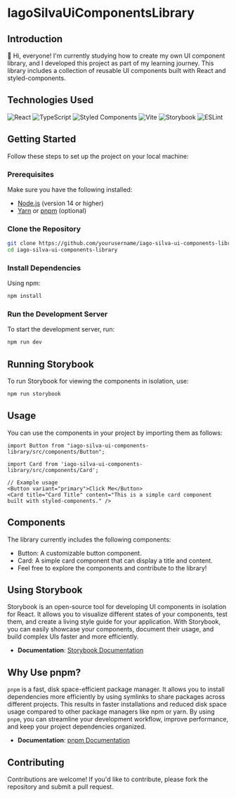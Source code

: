 # IagoSilvaUiComponentsLibrary

## Introduction

👋 Hi, everyone! I'm currently studying how to create my own UI component library, and I developed this project as part of my learning journey. This library includes a collection of reusable UI components built with React and styled-components.

## Technologies Used

![React](https://img.shields.io/badge/React-18.3.1-blue)
![TypeScript](https://img.shields.io/badge/TypeScript-5.5.3-blue)
![Styled Components](https://img.shields.io/badge/Styled%20Components-6.1.13-blue)
![Vite](https://img.shields.io/badge/Vite-5.4.1-blue)
![Storybook](https://img.shields.io/badge/Storybook-8.3.4-blue)
![ESLint](https://img.shields.io/badge/ESLint-9.9.0-blue)

## Getting Started

Follow these steps to set up the project on your local machine:

### Prerequisites

Make sure you have the following installed:

- [Node.js](https://nodejs.org/) (version 14 or higher)
- [Yarn](https://yarnpkg.com/) or [pnpm](https://pnpm.js.org/) (optional)

### Clone the Repository

```bash
git clone https://github.com/yourusername/iago-silva-ui-components-library.git
cd iago-silva-ui-components-library
```

### Install Dependencies
Using npm:

```bash
npm install
```

### Run the Development Server

To start the development server, run:

```bash
npm run dev
```

## Running Storybook

To run Storybook for viewing the components in isolation, use:

```bash
npm run storybook
```

## Usage

You can use the components in your project by importing them as follows:

```tsx
import Button from "iago-silva-ui-components-library/src/components/Button";

import Card from 'iago-silva-ui-components-library/src/components/Card';

// Example usage
<Button variant="primary">Click Me</Button>
<Card title="Card Title" content="This is a simple card component built with styled-components." />
```

## Components

The library currently includes the following components:

- Button: A customizable button component.
- Card: A simple card component that can display a title and content.
- Feel free to explore the components and contribute to the library!

## Using Storybook

Storybook is an open-source tool for developing UI components in isolation for React. It allows you to visualize different states of your components, test them, and create a living style guide for your application. With Storybook, you can easily showcase your components, document their usage, and build complex UIs faster and more efficiently.

- **Documentation**: [Storybook Documentation](https://storybook.js.org/docs/react/get-started/introduction)

## Why Use pnpm?

`pnpm` is a fast, disk space-efficient package manager. It allows you to install dependencies more efficiently by using symlinks to share packages across different projects. This results in faster installations and reduced disk space usage compared to other package managers like npm or yarn. By using `pnpm`, you can streamline your development workflow, improve performance, and keep your project dependencies organized.

- **Documentation**: [pnpm Documentation](https://pnpm.js.org/)

## Contributing

Contributions are welcome! If you'd like to contribute, please fork the repository and submit a pull request.
